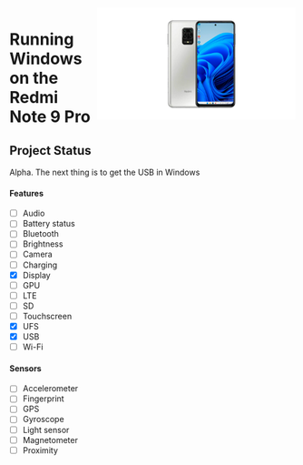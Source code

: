 <img align="right" src="https://github.com/Rubanoxd/Port-Windows-11-redmi-note-9_pro/blob/main/Miatoll.png" width="350" alt="Windows 11 Running On A Poco X3 Pro">


# Running Windows on the Redmi Note 9 Pro

## Project Status

Alpha. The next thing is to get the USB in Windows

#### Features

- [ ] Audio 
- [ ] Battery status
- [ ] Bluetooth
- [ ] Brightness
- [ ] Camera
- [ ] Charging 
- [x] Display
- [ ] GPU
- [ ] LTE 
- [ ] SD 
- [ ] Touchscreen 
- [x] UFS
- [x] USB
- [ ] Wi-Fi

#### Sensors
- [ ] Accelerometer
- [ ] Fingerprint
- [ ] GPS
- [ ] Gyroscope
- [ ] Light sensor
- [ ] Magnetometer
- [ ] Proximity
